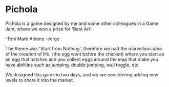 # Pichola

Pichola is a game designed by me and some other colleagues in a Game Jam, where we won a prize for 'Best Art'.

-Toni Martí Albons
-Jorge

The theme was 'Start from Nothing', therefore we had the marvellous idea of the creation of life, (the egg went before the chicken) where you start as an egg that hatches and you collect eggs around the map that make you have abilities such as jumping, double jumping, wall toggle, etc.

We designed this game in two days, and we are considering adding new levels to share it into the market.

